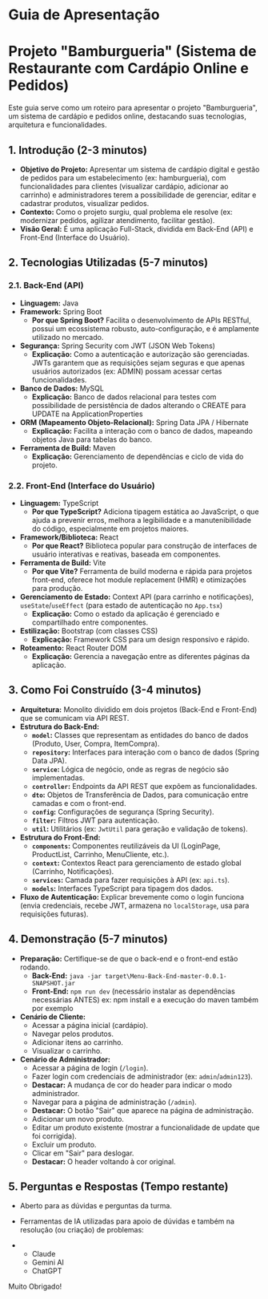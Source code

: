 # Guia de Apresentação 
# Projeto "Bamburgueria" (Sistema de Restaurante com Cardápio Online e Pedidos)

Este guia serve como um roteiro para apresentar o projeto "Bamburgueria", um sistema de cardápio e pedidos online, destacando suas tecnologias, arquitetura e funcionalidades.

## 1. Introdução (2-3 minutos)

- **Objetivo do Projeto:** Apresentar um sistema de cardápio digital e gestão de pedidos para um estabelecimento (ex: hamburgueria), com funcionalidades para clientes (visualizar cardápio, adicionar ao carrinho) e administradores terem a possibilidade de gerenciar,  editar e cadastrar produtos, visualizar pedidos.
- **Contexto:** Como o projeto surgiu, qual problema ele resolve (ex: modernizar pedidos, agilizar atendimento, facilitar gestão).
- **Visão Geral:** É uma aplicação Full-Stack, dividida em Back-End (API) e Front-End (Interface do Usuário).

## 2. Tecnologias Utilizadas (5-7 minutos)

### 2.1. Back-End (API)
- **Linguagem:** Java
- **Framework:** Spring Boot
  - **Por que Spring Boot?** Facilita o desenvolvimento de APIs RESTful, possui um ecossistema robusto, auto-configuração, e é amplamente utilizado no mercado.
- **Segurança:** Spring Security com JWT (JSON Web Tokens)
  - **Explicação:** Como a autenticação e autorização são gerenciadas. JWTs garantem que as requisições sejam seguras e que apenas usuários autorizados (ex: ADMIN) possam acessar certas funcionalidades.
- **Banco de Dados:** MySQL
  - **Explicação:** Banco de dados relacional para testes com possibilidade de persistência de dados alterando o CREATE para UPDATE na ApplicationProperties
- **ORM (Mapeamento Objeto-Relacional):** Spring Data JPA / Hibernate
  - **Explicação:** Facilita a interação com o banco de dados, mapeando objetos Java para tabelas do banco.
- **Ferramenta de Build:** Maven
  - **Explicação:** Gerenciamento de dependências e ciclo de vida do projeto.

### 2.2. Front-End (Interface do Usuário)
- **Linguagem:** TypeScript
  - **Por que TypeScript?** Adiciona tipagem estática ao JavaScript, o que ajuda a prevenir erros, melhora a legibilidade e a manutenibilidade do código, especialmente em projetos maiores.
- **Framework/Biblioteca:** React
  - **Por que React?** Biblioteca popular para construção de interfaces de usuário interativas e reativas, baseada em componentes.
- **Ferramenta de Build:** Vite
  - **Por que Vite?** Ferramenta de build moderna e rápida para projetos front-end, oferece hot module replacement (HMR) e otimizações para produção.
- **Gerenciamento de Estado:** Context API (para carrinho e notificações), `useState`/`useEffect` (para estado de autenticação no `App.tsx`)
  - **Explicação:** Como o estado da aplicação é gerenciado e compartilhado entre componentes.
- **Estilização:** Bootstrap (com classes CSS)
  - **Explicação:** Framework CSS para um design responsivo e rápido.
- **Roteamento:** React Router DOM
  - **Explicação:** Gerencia a navegação entre as diferentes páginas da aplicação.

## 3. Como Foi Construído (3-4 minutos)

- **Arquitetura:** Monolito dividido em dois projetos (Back-End e Front-End) que se comunicam via API REST.
- **Estrutura do Back-End:**
  - **`model`:** Classes que representam as entidades do banco de dados (Produto, User, Compra, ItemCompra).
  - **`repository`:** Interfaces para interação com o banco de dados (Spring Data JPA).
  - **`service`:** Lógica de negócio, onde as regras de negócio são implementadas.
  - **`controller`:** Endpoints da API REST que expõem as funcionalidades.
  - **`dto`:** Objetos de Transferência de Dados, para comunicação entre camadas e com o front-end.
  - **`config`:** Configurações de segurança (Spring Security).
  - **`filter`:** Filtros JWT para autenticação.
  - **`util`:** Utilitários (ex: `JwtUtil` para geração e validação de tokens).
- **Estrutura do Front-End:**
  - **`components`:** Componentes reutilizáveis da UI (LoginPage, ProductList, Carrinho, MenuCliente, etc.).
  - **`context`:** Contextos React para gerenciamento de estado global (Carrinho, Notificações).
  - **`services`:** Camada para fazer requisições à API (ex: `api.ts`).
  - **`models`:** Interfaces TypeScript para tipagem dos dados.
- **Fluxo de Autenticação:** Explicar brevemente como o login funciona (envia credenciais, recebe JWT, armazena no `localStorage`, usa para requisições futuras).

## 4. Demonstração (5-7 minutos)

- **Preparação:** Certifique-se de que o back-end e o front-end estão rodando.
  - **Back-End:** `java -jar target\Menu-Back-End-master-0.0.1-SNAPSHOT.jar`
  - **Front-End:** `npm run dev` (necessário instalar as dependências necessárias ANTES) ex: npm install e a execução do maven também por exemplo 
- **Cenário de Cliente:**
  - Acessar a página inicial (cardápio).
  - Navegar pelos produtos.
  - Adicionar itens ao carrinho.
  - Visualizar o carrinho.
- **Cenário de Administrador:**
  - Acessar a página de login (`/login`).
  - Fazer login com credenciais de administrador (ex: `admin`/`admin123`).
  - **Destacar:** A mudança de cor do header para indicar o modo administrador.
  - Navegar para a página de administração (`/admin`).
  - **Destacar:** O botão "Sair" que aparece na página de administração.
  - Adicionar um novo produto.
  - Editar um produto existente (mostrar a funcionalidade de update que foi corrigida).
  - Excluir um produto.
  - Clicar em "Sair" para deslogar.
  - **Destacar:** O header voltando à cor original.

## 5. Perguntas e Respostas (Tempo restante)

- Aberto para as dúvidas e perguntas da turma.

- Ferramentas de IA utilizadas para apoio de dúvidas e também na resolução (ou criação) de problemas:
-    - Claude
     - Gemini AI
     - ChatGPT
 
Muito Obrigado!
